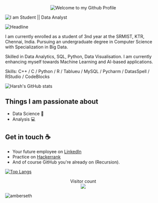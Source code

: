 <!-- "Hero" Header -->
<div align="center">
  <img src="https://github.com/BrunnerLivio/brunnerlivio/blob/master/images/welcome.png?raw=true" style="max-width: 100%;" alt="Welcome to my Github Profile" />
</div>

![I am Student || Data Analyst](https://media-exp1.licdn.com/dms/image/C4E16AQHYiVdstYdxRg/profile-displaybackgroundimage-shrink_350_1400/0/1619170856260?e=1667433600&v=beta&t=1h2jQTy1TNdBh3ZzGX9kpBeNecUKwIFGMb4cZ-JRc_Q)


<img src="https://readme-typing-svg.herokuapp.com?font=Wallpoet&color=%236FDA44&size=32&center=true&vCenter=true&width=600&height=50&lines=Hi+there+,+I'm+Harsh+Shrivastava;Fullstack+Developer;Data+Scientist;Data+Analyst;Problem+Solver;Freelancer;Open-Source+Contributor;Enthusiast" alt="Headline" />


I am currently enrolled as a student of 3nd year at the SRMIST, KTR, Chennai, India. Pursuing an undergraduate degree in Computer Science with Specialization in Big Data.

Skilled in Data Analytics, SQL, Python, Data Visualisation. I am currently enhancing myself towards Machine Learning and AI-based applications.

Skills: C++ / C / Python / R / Tablueu / MySQL / Pycharm / DatasSpell / RStudio / CodeBlocks

![Harsh's GitHub stats](https://github-readme-stats.vercel.app/api?username=hmarshmello&show_icons=true&theme=tokyonight&hide=stars,prs)


## Things I am passionate about
- Data Science :robot:
- Analysis :computer:

## Get in touch :coffee:
- Your future employee on [LinkedIn](https://www.linkedin.com/in/harsh-shrivastava-5452951a7)
- Practice on [Hackerrank](https://www.hackerrank.com/harshshrivastav9)
- And of course GitHub you're already on (Recursion).



[![Top Langs](https://github-readme-stats.vercel.app/api/top-langs/?username=hmarshmello&langs_count=8)](https://github.com/anuraghazra/github-readme-stats)

<p align="center"> 
  Visitor count<br>
  <img src="https://profile-counter.glitch.me/hmarsmello/count.svg" />

<p><img align="center" src="https://github-readme-streak-stats.herokuapp.com/?user=amberseth&" alt="amberseth" /></p>

